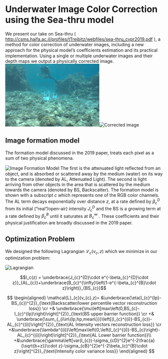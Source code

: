 # Underwater Image Color Correction using the Sea-thru model
We present our take on Sea-thru ( http://csms.haifa.ac.il/profiles/tTreibitz/webfiles/sea-thru_cvpr2019.pdf ), a method for color correction of underwater images, including a new approach for the physical model’s coeﬃcients estimation and its practical implementation. Using a single or multiple underwater images and their depth maps we output a physically corrected image.
![]()
<img src="report/figs/fixProcessSteps/01_Orig.jpg"
     alt="Original image"
     style="width:300px;" /><img src="report/figs/fixProcessSteps/07_IcontrastStr.jpg"
     alt="Corrected image"
     style="width:300px;" />
## Image formation model
The formation model discussed in the 2019 paper, treats each pixel as a sum of two physical phenomena.

![Image Formation Model](https://latex.codecogs.com/gif.download?I_c%28z%29%20%3D%20%5Cunderbrace%7BJ_%7Bc%7D%5E%7BD%7D%5Ccdot%20e%5E%7B-%5Cbeta_%7Bc%7D%5E%7BD%7D%5Ccdot%20z%7D%7D_%7BAL_%7Bc%7D%7D+%5Cunderbrace%7BB_%7Bc%7D%5E%7B%5Cinfty%7D%5Cleft%281-e%5E%7B-%5Cbeta_%7Bc%7D%5E%7BB%7D%5Ccdot%20z%7D%5Cright%29%7D_%7BBS_%7Bc%7D%7D)
The ﬁrst is the attenuated light reﬂected from an object, and is absorbed or scattered away by the medium (water) on its way to the camera (denoted by AL, Attenuated Light). The second is light arriving from other objects in the area that is scattered by the medium towards the camera (denoted by BS, Backscatter). The formation model is shown  with a subscript $c$ which represents one of the RGB color channels. The AL term decays exponentially over distance $z$, at a rate deﬁned by $\beta_c^D$ from its initial (“real”/open-air) intensity $J_c^D$ and the BS is a growing term at a rate deﬁned by $\beta_c^B$ until it saturates at $B_c^{\infty}$ . These coeﬃcients and their physical justiﬁcation are broadly discussed in the 2019 paper.

## Optimization Problem
We designed the following Lagrangian $\mathcal{L}_{c}(v_{c},z)$ which we minimize in our optimization problem:


![Lagrangian](https://latex.codecogs.com/gif.download?%5Cbegin%7Baligned%7D%20%5Cmathcal%7BL%7D_%7Bc%7D%28v_%7Bc%7D%2Cz%29%3D%20%26%5Cunderbrace%7B%5Ceta%28I_%7Bc%7D%5E%7Blp%7D-BS_%7Bc%7D%29%5E%7B2%7D%7D_%7B%5Ctext%7BBackscatter/lower%20percentile%20vector%20reconstruction%20loss%7D%7D%20%5Ccr%20+%26%20%5Cunderbrace%7B%5Cmu%5Cleft%5Bmax%5Cleft%280%2CBS_%7Bc%7D-I_%7Bc%7D%5E%7Blp%7D%5Cright%29%5Cright%5D%5E%7B2%7D%7D_%7B%5Ctext%7BBS%20upper%20barrier%20function%7D%7D%20%5Ccr%20+%26%20%5Cunderbrace%7B%5Csum_%7B_%7Bi%5Cin%5C%7Blp%2Chp%2Cmean%5C%7D%7D%7D%5Cleft%5B%28I_%7Bc%7D%5E%7B%28i%29%7D-BS_%7Bc%7D%29-AL_%7Bc%7D%5E%7B%28i%29%7D%5Cright%5D%5E%7B2%7D%7D_%7B%5Ctext%7BAL%20Intensity%20vectors%20reconstruction%20loss%7D%7D%20%5Ccr%20+%26%5Cunderbrace%7B%5Clambda%5E%7B%28i%29%7D%5Cleft%5Bmax%5Cleft%280%2C%5Cleft%28I_%7Bc%7D%5E%7B%28i%29%7D-BS_%7Bc%7D%5Cright%29-AL_%7Bc%7D%5E%7B%28i%29%7D%5Cright%29%5Cright%5D%5E%7B2%7D%7D_%7B%5Ctext%7BAL%20Lower%20barrier%20function%7D%7D%5C%5C%20+%26%5Cunderbrace%7B%5Cgamma%5Cleft%5Bvar%28I_%7Bc%7D%29-%5Csigma_%7BcD%7D%5E%7B2%7De%5E%7B-2%5Cfrac%7Ba%7D%7B%5Csqrt%7Bb+z%7D%7D%5Ccdot%20z%7D-%5Csigma_%7BcB%7D%5E%7B2%7De%5E%7B-2%5Cbeta_%7Bc%7D%5E%7BB%7D%5Ccdot%20z%7D%5Cright%5D%5E%7B2%7D%7D_%7B%5Ctext%7BIntensity%20color%20variance%20loss%7D%7D%20%5Cend%7Baligned%7D)

$$I_c(z) = \underbrace{J_{c}^{D}\cdot e^{-\beta_{c}^{D}\cdot z}}_{AL_{c}}+\underbrace{B_{c}^{\infty}\left(1-e^{-\beta_{c}^{B}\cdot z}\right)}_{BS_{c}}$$


$$
\begin{aligned}
\mathcal{L}_{c}(v_{c},z)= &\underbrace{\eta(I_{c}^{lp}-BS_{c})^{2}}_{\text{Backscatter/lower percentile vector reconstruction loss}} \cr
+& \underbrace{\mu\left[max\left(0,BS_{c}-I_{c}^{lp}\right)\right]^{2}}_{\text{BS upper barrier function}} \cr
+& \underbrace{\sum_{_{i\in\{lp,hp,mean\}}}\left[(I_{c}^{(i)}-BS_{c})-AL_{c}^{(i)}\right]^{2}}_{\text{AL Intensity vectors reconstruction loss}} \cr
+&\underbrace{\lambda^{(i)}\left[max\left(0,\left(I_{c}^{(i)}-BS_{c}\right)-AL_{c}^{(i)}\right)\right]^{2}}_{\text{AL Lower barrier function}}\\
+&\underbrace{\gamma\left[var(I_{c})-\sigma_{cD}^{2}e^{-2\frac{a}{\sqrt{b+z}}\cdot z}-\sigma_{cB}^{2}e^{-2\beta_{c}^{B}\cdot z}\right]^{2}}_{\text{Intensity color variance loss}}
\end{aligned}
$$
